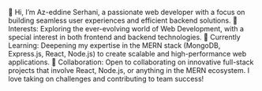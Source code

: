 👋 Hi, I’m Az-eddine Serhani, a passionate web developer with a focus on building seamless user experiences and efficient backend solutions.
👀 Interests: Exploring the ever-evolving world of Web Development, with a special interest in both frontend and backend technologies.
🌱 Currently Learning: Deepening my expertise in the MERN stack (MongoDB, Express.js, React, Node.js) to create scalable and high-performance web applications.
💞️ Collaboration: Open to collaborating on innovative full-stack projects that involve React, Node.js, or anything in the MERN ecosystem. I love taking on challenges and contributing to team success!





